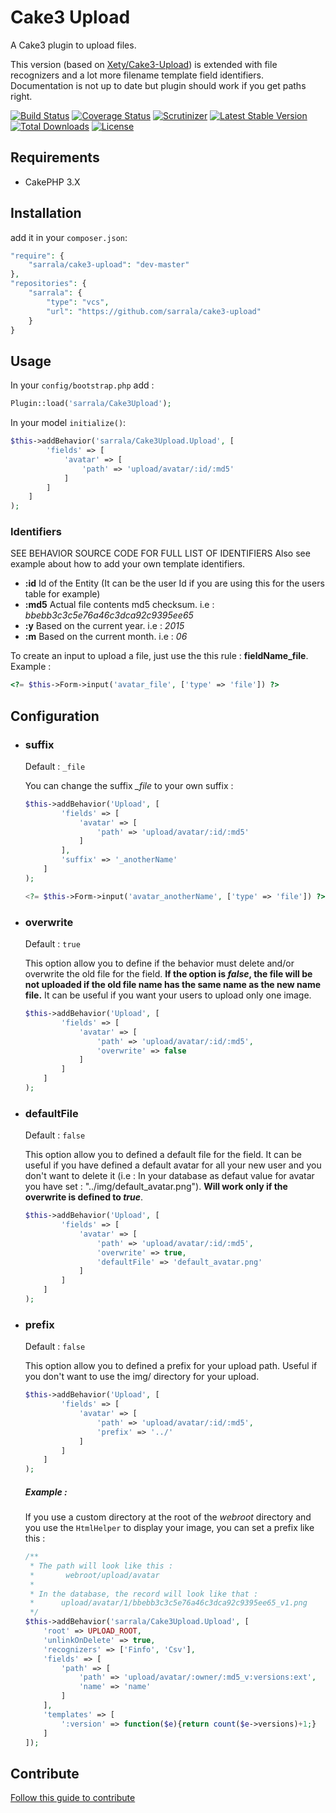 # Cake3 Upload
A Cake3 plugin to upload files.

This version (based on [Xety/Cake3-Upload](https://github.com/Xety/Cake3-Upload)) is extended with file recognizers and a lot more filename template field identifiers.
Documentation is not up to date but plugin should work if you get paths right.

[![Build Status](https://img.shields.io/travis/sarrala/Cake3-Upload.svg?style=flat-square)](https://travis-ci.org/sarrala/Cake3-Upload)
[![Coverage Status](https://img.shields.io/coveralls/sarrala/Cake3-Upload/master.svg?style=flat-square)](https://coveralls.io/r/sarrala/Cake3-Upload)
[![Scrutinizer](https://img.shields.io/scrutinizer/g/sarrala/Cake3-Upload.svg?style=flat-square)](https://scrutinizer-ci.com/g/sarrala/Cake3-Upload)
[![Latest Stable Version](https://img.shields.io/packagist/v/sarrala/Cake3-Upload.svg?style=flat-square)](https://packagist.org/packages/sarrala/cake3-upload)
[![Total Downloads](https://img.shields.io/packagist/dt/sarrala/cake3-upload.svg?style=flat-square)](https://packagist.org/packages/sarrala/cake3-upload)
[![License](https://img.shields.io/badge/license-MIT-brightgreen.svg?style=flat-square)](https://packagist.org/packages/sarrala/cake3-upload)

## Requirements
* CakePHP 3.X

## Installation
add it in your `composer.json`:
``` php
"require": {
	"sarrala/cake3-upload": "dev-master"
},
"repositories": {
    "sarrala": {
        "type": "vcs",
        "url": "https://github.com/sarrala/cake3-upload"
    }
}
```

## Usage
In your `config/bootstrap.php` add :
``` php
Plugin::load('sarrala/Cake3Upload');
```
In your model `initialize()`:
``` php
$this->addBehavior('sarrala/Cake3Upload.Upload', [
		'fields' => [
			'avatar' => [
				'path' => 'upload/avatar/:id/:md5'
			]
		]
	]
);
```

### Identifiers

SEE BEHAVIOR SOURCE CODE FOR FULL LIST OF IDENTIFIERS
Also see example about how to add your own template identifiers.

* **:id** Id of the Entity (It can be the user Id if you are using this for the users table for example)
* **:md5** Actual file contents md5 checksum. i.e : *bbebb3c3c5e76a46c3dca92c9395ee65*
* **:y** Based on the current year. i.e : *2015*
* **:m** Based on the current month. i.e : *06*

To create an input to upload a file, just use the this rule : **fieldName_file**. Example :
``` php
<?= $this->Form->input('avatar_file', ['type' => 'file']) ?>
```

## Configuration
* ### suffix
    Default : `_file`

    You can change the suffix *_file* to your own suffix :
    ``` php
    $this->addBehavior('Upload', [
    		'fields' => [
    			'avatar' => [
    				'path' => 'upload/avatar/:id/:md5'
    			]
    		],
    		'suffix' => '_anotherName'
    	]
    );

    <?= $this->Form->input('avatar_anotherName', ['type' => 'file']) ?>
    ```

* ### overwrite
    Default : `true`

    This option allow you to define if the behavior must delete and/or overwrite the old file for the field. **If the option is *false*, the file will be not uploaded if the old file name has the same name as the new name file.** It can be useful if you want your users to upload only one image.
    ``` php
    $this->addBehavior('Upload', [
    		'fields' => [
    			'avatar' => [
    				'path' => 'upload/avatar/:id/:md5',
                    'overwrite' => false
    			]
    		]
    	]
    );
    ```

* ### defaultFile
    Default : `false`

    This option allow you to defined a default file for the field. It can be useful if you have defined a default avatar for all your new user and you don't want to delete it (i.e : In your database as defaut value for avatar you have set : "../img/default_avatar.png"). **Will work only if the overwrite is defined to *true***.
    ``` php
    $this->addBehavior('Upload', [
    		'fields' => [
    			'avatar' => [
    				'path' => 'upload/avatar/:id/:md5',
                    'overwrite' => true,
                    'defaultFile' => 'default_avatar.png'
    			]
    		]
    	]
    );
    ```

* ### prefix
    Default : `false`

    This option allow you to defined a prefix for your upload path. Useful if you don't want to use the img/ directory for your upload.
    ``` php
    $this->addBehavior('Upload', [
    		'fields' => [
    			'avatar' => [
    				'path' => 'upload/avatar/:id/:md5',
    				'prefix' => '../'
    			]
    		]
    	]
    );
    ```
    ##### Example :
    If you use a custom directory at the root of the *webroot* directory and you use the `HtmlHelper` to display your image, you can set a prefix like this :
    ``` php
    /**
     * The path will look like this :
     *       webroot/upload/avatar
     *
     * In the database, the record will look like that :
     *      upload/avatar/1/bbebb3c3c5e76a46c3dca92c9395ee65_v1.png
     */
	$this->addBehavior('sarrala/Cake3Upload.Upload', [
		'root' => UPLOAD_ROOT,
		'unlinkOnDelete' => true,
		'recognizers' => ['Finfo', 'Csv'],
		'fields' => [
			'path' => [
				'path' => 'upload/avatar/:owner/:md5_v:versions:ext',
				'name' => 'name'
			]
		],
		'templates' => [
			':version' => function($e){return count($e->versions)+1;}
		]
	]);
    ```

## Contribute
[Follow this guide to contribute](https://github.com/Xety/Cake3-Upload/blob/master/CONTRIBUTING.md)
